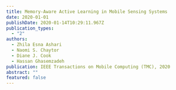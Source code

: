 ```yaml
---
title: Memory-Aware Active Learning in Mobile Sensing Systems
date: 2020-01-01
publishDate: 2020-01-14T10:29:11.967Z
publication_types:
  - "2"
authors:
  - Zhila Esna Ashari
  - Naomi S. Chaytor
  - Diane J. Cook
  - Hassan Ghasemzadeh
publication: IEEE Transactions on Mobile Computing (TMC), 2020
abstract: ""
featured: false
---
```

